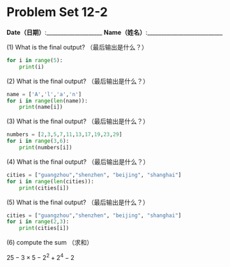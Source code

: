 # Problem Set 12-2
**Date（日期）**:____________________   **Name（姓名）**:___________________________

(1) What is the final output?  （最后输出是什么？）
```python
for i in range(5):
    print(i)
```

(2) What is the final output?  （最后输出是什么？）
```python
name = ['A','l','a','n']
for i in range(len(name)):
    print(name[i])
```

(3) What is the final output?  （最后输出是什么？）
```python
numbers = [2,3,5,7,11,13,17,19,23,29]
for i in range(3,6):
    print(numbers[i])
```

(4) What is the final output?  （最后输出是什么？）
```python
cities = ["guangzhou","shenzhen", "beijing", "shanghai"]
for i in range(len(cities)):
    print(cities[i])
```

(5) What is the final output?  （最后输出是什么？）
```python
cities = ["guangzhou","shenzhen", "beijing", "shanghai"]
for i in range(2,3):
    print(cities[i])
```

(6) compute the sum （求和） 

$25 - 3\times 5 - 2^2 + 2^4 - 2$
